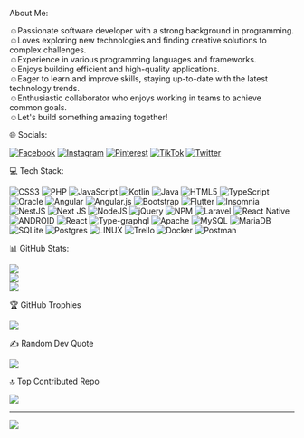 About Me:

☺Passionate software developer with a strong background in programming.<br>☺Loves exploring new technologies and finding creative solutions to complex challenges.<br>☺Experience in various programming languages and frameworks.<br>☺Enjoys building efficient and high-quality applications.<br>☺Eager to learn and improve skills, staying up-to-date with the latest technology trends.<br>☺Enthusiastic collaborator who enjoys working in teams to achieve common goals.<br>☺Let's build something amazing together!


🌐 Socials:

[![Facebook](https://img.shields.io/badge/Facebook-%231877F2.svg?logo=Facebook&logoColor=white)](https://www.facebook.com/profile.php?id=100008087685728) [![Instagram](https://img.shields.io/badge/Instagram-%23E4405F.svg?logo=Instagram&logoColor=white)](https://instagram.com/@j_adrianmv07) [![Pinterest](https://img.shields.io/badge/Pinterest-%23E60023.svg?logo=Pinterest&logoColor=white)](https://pinterest.com/@adrianmove123) [![TikTok](https://img.shields.io/badge/TikTok-%23000000.svg?logo=TikTok&logoColor=white)](https://tiktok.com/@@jadrianm07) [![Twitter](https://img.shields.io/badge/Twitter-%231DA1F2.svg?logo=Twitter&logoColor=white)](https://twitter.com/@jadrianj7) 

💻 Tech Stack:

![CSS3](https://img.shields.io/badge/css3-%231572B6.svg?style=for-the-badge&logo=css3&logoColor=white) ![PHP](https://img.shields.io/badge/php-%23777BB4.svg?style=for-the-badge&logo=php&logoColor=white) ![JavaScript](https://img.shields.io/badge/javascript-%23323330.svg?style=for-the-badge&logo=javascript&logoColor=%23F7DF1E) ![Kotlin](https://img.shields.io/badge/kotlin-%230095D5.svg?style=for-the-badge&logo=kotlin&logoColor=white) ![Java](https://img.shields.io/badge/java-%23ED8B00.svg?style=for-the-badge&logo=java&logoColor=white) ![HTML5](https://img.shields.io/badge/html5-%23E34F26.svg?style=for-the-badge&logo=html5&logoColor=white) ![TypeScript](https://img.shields.io/badge/typescript-%23007ACC.svg?style=for-the-badge&logo=typescript&logoColor=white) ![Oracle](https://img.shields.io/badge/Oracle-F80000?style=for-the-badge&logo=oracle&logoColor=white) ![Angular](https://img.shields.io/badge/angular-%23DD0031.svg?style=for-the-badge&logo=angular&logoColor=white) ![Angular.js](https://img.shields.io/badge/angular.js-%23E23237.svg?style=for-the-badge&logo=angularjs&logoColor=white) ![Bootstrap](https://img.shields.io/badge/bootstrap-%23563D7C.svg?style=for-the-badge&logo=bootstrap&logoColor=white) ![Flutter](https://img.shields.io/badge/Flutter-%2302569B.svg?style=for-the-badge&logo=Flutter&logoColor=white) ![Insomnia](https://img.shields.io/badge/Insomnia-black?style=for-the-badge&logo=insomnia&logoColor=5849BE) ![NestJS](https://img.shields.io/badge/nestjs-%23E0234E.svg?style=for-the-badge&logo=nestjs&logoColor=white) ![Next JS](https://img.shields.io/badge/Next-black?style=for-the-badge&logo=next.js&logoColor=white) ![NodeJS](https://img.shields.io/badge/node.js-6DA55F?style=for-the-badge&logo=node.js&logoColor=white) ![jQuery](https://img.shields.io/badge/jquery-%230769AD.svg?style=for-the-badge&logo=jquery&logoColor=white) ![NPM](https://img.shields.io/badge/NPM-%23000000.svg?style=for-the-badge&logo=npm&logoColor=white) ![Laravel](https://img.shields.io/badge/laravel-%23FF2D20.svg?style=for-the-badge&logo=laravel&logoColor=white) ![React Native](https://img.shields.io/badge/react_native-%2320232a.svg?style=for-the-badge&logo=react&logoColor=%2361DAFB) ![ANDROID](https://img.shields.io/badge/android-%2320232a.svg?style=for-the-badge&logo=android&logoColor=%a4c639) ![React](https://img.shields.io/badge/react-%2320232a.svg?style=for-the-badge&logo=react&logoColor=%2361DAFB) ![Type-graphql](https://img.shields.io/badge/-TypeGraphQL-%23C04392?style=for-the-badge) ![Apache](https://img.shields.io/badge/apache-%23D42029.svg?style=for-the-badge&logo=apache&logoColor=white) ![MySQL](https://img.shields.io/badge/mysql-%2300f.svg?style=for-the-badge&logo=mysql&logoColor=white) ![MariaDB](https://img.shields.io/badge/MariaDB-003545?style=for-the-badge&logo=mariadb&logoColor=white) ![SQLite](https://img.shields.io/badge/sqlite-%2307405e.svg?style=for-the-badge&logo=sqlite&logoColor=white) ![Postgres](https://img.shields.io/badge/postgres-%23316192.svg?style=for-the-badge&logo=postgresql&logoColor=white) ![LINUX](https://img.shields.io/badge/Linux-FCC624?style=for-the-badge&logo=linux&logoColor=black) ![Trello](https://img.shields.io/badge/Trello-%23026AA7.svg?style=for-the-badge&logo=Trello&logoColor=white) ![Docker](https://img.shields.io/badge/docker-%230db7ed.svg?style=for-the-badge&logo=docker&logoColor=white) ![Postman](https://img.shields.io/badge/Postman-FF6C37?style=for-the-badge&logo=postman&logoColor=white)

📊 GitHub Stats:

![](https://github-readme-stats.vercel.app/api?username=Adrianmove07&theme=merko&hide_border=false&include_all_commits=false&count_private=false)<br/>
![](https://github-readme-streak-stats.herokuapp.com/?user=Adrianmove07&theme=merko&hide_border=false)<br/>
![](https://github-readme-stats.vercel.app/api/top-langs/?username=Adrianmove07&theme=merko&hide_border=false&include_all_commits=false&count_private=false&layout=compact)

🏆 GitHub Trophies

![](https://github-profile-trophy.vercel.app/?username=Adrianmove07&theme=darkhub&no-frame=false&no-bg=true&margin-w=4)

✍️ Random Dev Quote

![](https://quotes-github-readme.vercel.app/api?type=horizontal&theme=merko)

🔝 Top Contributed Repo

![](https://github-contributor-stats.vercel.app/api?username=Adrianmove07&limit=5&theme=dark&combine_all_yearly_contributions=true)


---
[![](https://visitcount.itsvg.in/api?id=Adrianmove07&icon=0&color=0)](https://visitcount.itsvg.in)

<!-- Proudly created with GPRM ( https://gprm.itsvg.in ) -->
